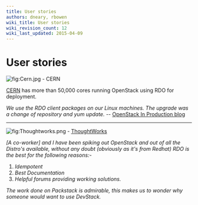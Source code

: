 ```yaml
---
title: User stories
authors: dneary, rbowen
wiki_title: User stories
wiki_revision_count: 12
wiki_last_updated: 2015-04-09
---
```


# User stories

![](Cern.jpg "fig:Cern.jpg") - CERN

[CERN](http://openstack-in-production.blogspot.com/) has more than 50,000 cores running OpenStack using RDO for deployment.

*We use the RDO client packages on our Linux machines. The upgrade was a change of repository and yum update.* -- [OpenStack In Production blog](http://openstack-in-production.blogspot.com/)

------------------------------------------------------------------------

![](Thoughtworks.png "fig:Thoughtworks.png") - [ThoughtWorks](http://thoughtworks.com)

*[A co-worker] and I have been spiking out OpenStack and out of all the Distro's available, without any doubt (obviously as it's from Redhat) RDO is the best for the following reasons:-*

1.  *Idempotent*
2.  *Best Documentation*
3.  *Helpful forums providing working solutions.*

*The work done on Packstack is admirable, this makes us to wonder why someone would want to use DevStack.*
